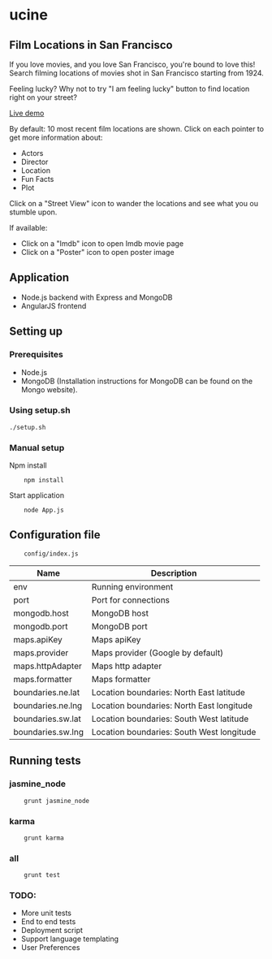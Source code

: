 # ucine
## Film Locations in San Francisco
If you love movies, and you love San Francisco, you're bound to love this! 
Search filming locations of movies shot in San Francisco starting from 1924.

Feeling lucky? Why not to try "I am feeling lucky" button to find location right
on your street?

[Live demo](http://52.16.150.246:8080)

By default: 10 most recent film locations are shown.
Click on each pointer to get more information about: 
* Actors
* Director
* Location
* Fun Facts
* Plot

Click on a "Street View" icon to wander the locations and see what you ou stumble upon.

If available: 
* Click on a "Imdb" icon to open Imdb movie page
* Click on a "Poster" icon to open poster image

## Application
* Node.js backend with Express and MongoDB
* AngularJS frontend

## Setting up
### Prerequisites
* Node.js
* MongoDB (Installation instructions for MongoDB can be found on the Mongo website).

### Using setup.sh
```
./setup.sh
```

### Manual setup
Npm install
```
    npm install
```
Start application
```
    node App.js
```

## Configuration file
```
    config/index.js
```
Name                | Description
--------------------| -------------
env                 | Running environment
port                | Port for connections
mongodb.host        | MongoDB host
mongodb.port        | MongoDB port
maps.apiKey         | Maps apiKey
maps.provider       | Maps provider (Google by default)
maps.httpAdapter    | Maps http adapter
maps.formatter      | Maps formatter
boundaries.ne.lat   | Location boundaries: North East latitude
boundaries.ne.lng   | Location boundaries: North East longitude
boundaries.sw.lat   | Location boundaries: South West latitude
boundaries.sw.lng   | Location boundaries: South West longitude

## Running tests
### jasmine_node
```
    grunt jasmine_node
```
### karma
```
    grunt karma
```
### all
```
    grunt test
```


### TODO:
* More unit tests
* End to end tests
* Deployment script
* Support language templating
* User Preferences

